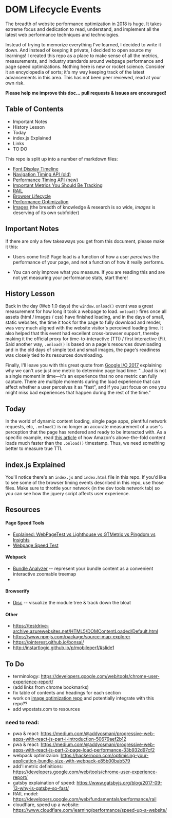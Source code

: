 # DOM Lifecycle Events
The breadth of website performance optimization in 2018 is huge.  It takes extreme focus and dedication to read, understand, and implement all the latest web performance techniques and technologies.

Instead of trying to memorize everything I've learned, I decided to write it down. And instead of keeping it private, I decided to open source my learnings! I created this repo as a place to make sense of all the metrics, measurements, and industry standards around webpage performance and page speed optimizations.  Nothing here is new or rocket science.  Consider it an encyclopedia of sorts; it's my way keeping track of the latest advancements in this area.  This has not been peer reviewed, read at your own risk.  

**Please help me improve this doc... pull requests & issues are encouraged!**


## Table of Contents
- Important Notes
- History Lesson
- Today
- index.js Explained
- Links
- TO DO

This repo is split up into a number of markdown files:
- [Font Display Timeline](./Fonts.md)
- [Navigation Timing API (old)](./Navigation_Timing_API.md)
- [Performance Timing API (new)](./Performance_Timing_API.md)
- [Important Metrics You Should Be Tracking](./Important_Metrics.md)
- [RAIL](./RAIL.md)
- [Browser Lifecycle](Browser_Lifecycle.md)
- [Performance Optimization](./Performance_Optimizations.md)
- [Images](./image-research) (the breadth of knowledge & research is so wide, _images_ is deserving of its own subfolder)

## Important Notes
If there are only a few takeaways you get from this document, please make it this:
- Users come first!  Page load is a function of how a user _perceives_ the performance of your page, and not a function of how it really performs.  

- You can only improve what you measure.  If you are reading this and are not yet measuring your performance stats, start there!


## History Lesson
Back in the day (Web 1.0 days) the `window.onload()` event was a great measurement for how long it took a webpage to load. `onload()` fires once all assets (html / images / css) have finished loading, and in the days of small, static websites, the time it took for the page to fully download and render, was very much aligned with the website visitor's perceived loading time.  It also helped that this event had excellent cross-browser support, thereby making it the official proxy for time-to-interactive (TTI) / first interactive (FI).  Said another way, `.onload()` is based on a page's resources downloading and in the old days of simple text and small images, the page's readiness was closely tied to its resources downloading.

Finally, I'll leave you with this great quote from [Google I/O 2017](https://developers.google.com/web/updates/2017/06/user-centric-performance-metrics) explaining why we can't use just one metric to determine page load time: "...load is not a single moment in time—it's an experience that no one metric can fully capture. There are multiple moments during the load experience that can affect whether a user perceives it as "fast", and if you just focus on one you might miss bad experiences that happen during the rest of the time."


## Today
In the world of dynamic content loading, single page apps, plentiful network requests, etc, `.onload()` is no longer an accurate measurement of a user's perception that the page has rendered and ready to be interacted with.  As a specific example, read [this article](http://www.stevesouders.com/blog/2013/05/13/moving-beyond-window-onload/) of how Amazon's above-the-fold content loads much faster than the `.onload()` timestamp.  Thus, we need something better to measure true TTI.

## index.js Explained
You'll notice there's an `index.js` and `index.html` file in this repo.  If you'd like to see some of the browser timing events described in this repo, use those files.  Make sure to throttle your network (in the dev tools network tab) so you can see how the jquery script affects user experience.

## Resources

#### Page Speed Tools
- [Explained: WebPageTest vs Lighthouse vs GTMetrix vs Pingdom vs Insights](https://yoast.com/site-speed-tools-suggestions/)
- [Webpage Speed Test](https://www.webpagetest.org/)

#### Webpack
- [Bundle Analyzer](https://www.npmjs.com/package/webpack-bundle-analyzer) -- represent your bundle content as a convenient interactive zoomable treemap
-

#### Browserify
- [Disc](https://github.com/hughsk/disc) -- visualize the module tree & track down the bloat

#### Other
- https://testdrive-archive.azurewebsites.net/HTML5/DOMContentLoaded/Default.html
- https://www.npmjs.com/package/source-map-explorer
- https://pinterest.github.io/bonsai/
- http://instartlogic.github.io/p/mobileperf/#slide1

## To Do
- terminology: https://developers.google.com/web/tools/chrome-user-experience-report/
- (add links from chrome bookmarks)
- fix table of contents and headings for each section
- work on [image optimization repo](https://developer.mozilla.org/en-US/docs/Learn/HTML/Multimedia_and_embedding/Responsive_images) and potentially integrate with this repo??
- add wpostats.com to resources

### need to read:
- pwa & react: https://medium.com/@addyosmani/progressive-web-apps-with-react-js-part-i-introduction-50679aef2b12
- pwa & react: https://medium.com/@addyosmani/progressive-web-apps-with-react-js-part-2-page-load-performance-33b932d97cf2
- webpack optimizaion: https://hackernoon.com/optimising-your-application-bundle-size-with-webpack-e85b00bab579
- add'l metric definitions: https://developers.google.com/web/tools/chrome-user-experience-report/
- gatsby explaination of speed: https://www.gatsbyjs.org/blog/2017-09-13-why-is-gatsby-so-fast/
- RAIL model: https://developers.google.com/web/fundamentals/performance/rail
- cloudflare, speed up a website: https://www.cloudflare.com/learning/performance/speed-up-a-website/
